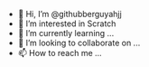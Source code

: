 - 👋 Hi, I’m @githubberguyahjj
- 👀 I’m interested in Scratch
- 🌱 I’m currently learning ...
- 💞️ I’m looking to collaborate on ...
- 📫 How to reach me ...

<!---
githubberguyahjj/githubberguyahjj is a ✨ special ✨ repository because its `README.md` (this file) appears on your GitHub profile.
You can click the Preview link to take a look at your changes.
--->
